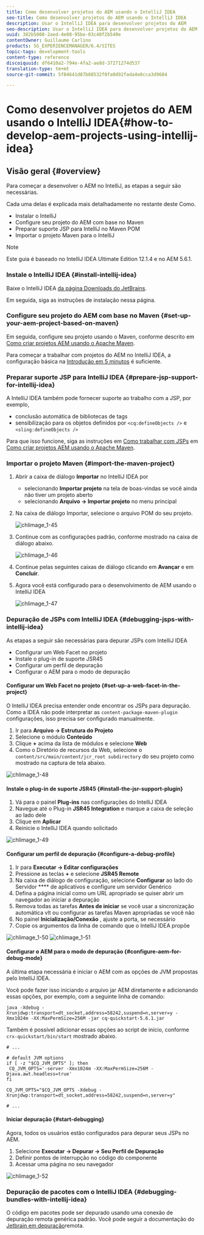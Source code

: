 ```yaml
---
title: Como desenvolver projetos do AEM usando o IntelliJ IDEA
seo-title: Como desenvolver projetos do AEM usando o IntelliJ IDEA
description: Usar o IntelliJ IDEA para desenvolver projetos do AEM
seo-description: Usar o IntelliJ IDEA para desenvolver projetos do AEM
uuid: 382b5008-2aed-4e08-95be-03c48f2b549e
contentOwner: Guillaume Carlino
products: SG_EXPERIENCEMANAGER/6.4/SITES
topic-tags: development-tools
content-type: reference
discoiquuid: df6410a2-794e-4fa2-ae8d-37271274d537
translation-type: tm+mt
source-git-commit: 5f84641d87b88532f0fa0d92fada4e8cca3d9684

---
```



# Como desenvolver projetos do AEM usando o IntelliJ IDEA{#how-to-develop-aem-projects-using-intellij-idea}

## Visão geral {#overview}

Para começar a desenvolver o AEM no IntelliJ, as etapas a seguir são necessárias.

Cada uma delas é explicada mais detalhadamente no restante deste Como.

* Instalar o IntelliJ
* Configure seu projeto do AEM com base no Maven
* Preparar suporte JSP para IntelliJ no Maven POM
* Importar o projeto Maven para o IntelliJ

>[!NOTE]
>
>Este guia é baseado no IntelliJ IDEA Ultimate Edition 12.1.4 e no AEM 5.6.1.

### Instale o IntelliJ IDEA {#install-intellij-idea}

Baixe o IntelliJ IDEA [da página Downloads do JetBrains](https://www.jetbrains.com/idea/download/index.html).

Em seguida, siga as instruções de instalação nessa página.

### Configure seu projeto do AEM com base no Maven {#set-up-your-aem-project-based-on-maven}

Em seguida, configure seu projeto usando o Maven, conforme descrito em [Como criar projetos AEM usando o Apache Maven](/help/sites-developing/ht-projects-maven.md).

Para começar a trabalhar com projetos do AEM no IntelliJ IDEA, a configuração básica na [Introdução em 5 minutos](https://maven.apache.org/guides/getting-started/maven-in-five-minutes.html) é suficiente.

### Preparar suporte JSP para IntelliJ IDEA {#prepare-jsp-support-for-intellij-idea}

A IntelliJ IDEA também pode fornecer suporte ao trabalho com a JSP, por exemplo,

* conclusão automática de bibliotecas de tags
* sensibilização para os objetos definidos por `<cq:defineObjects />` e `<sling:defineObjects />`

Para que isso funcione, siga as instruções em [Como trabalhar com JSPs](/help/sites-developing/ht-projects-maven.md#how-to-work-with-jsps) em [Como criar projetos AEM usando o Apache Maven](/help/sites-developing/ht-projects-maven.md).

### Importar o projeto Maven {#import-the-maven-project}

1. Abrir a caixa de diálogo **Importar** no IntelliJ IDEA por

   * selecionando **Importar projeto** na tela de boas-vindas se você ainda não tiver um projeto aberto
   * selecionando **Arquivo -> Importar projeto** no menu principal

1. Na caixa de diálogo Importar, selecione o arquivo POM do seu projeto.

   ![chlimage_1-45](assets/chlimage_1-45.png)

1. Continue com as configurações padrão, conforme mostrado na caixa de diálogo abaixo.

   ![chlimage_1-46](assets/chlimage_1-46.png)

1. Continue pelas seguintes caixas de diálogo clicando em **Avançar** e em **Concluir**.
1. Agora você está configurado para o desenvolvimento de AEM usando o IntelliJ IDEA

   ![chlimage_1-47](assets/chlimage_1-47.png)

### Depuração de JSPs com IntelliJ IDEA {#debugging-jsps-with-intellij-idea}

As etapas a seguir são necessárias para depurar JSPs com IntelliJ IDEA

* Configurar um Web Facet no projeto
* Instale o plug-in de suporte JSR45
* Configurar um perfil de depuração
* Configurar o AEM para o modo de depuração

#### Configurar um Web Facet no projeto {#set-up-a-web-facet-in-the-project}

O IntelliJ IDEA precisa entender onde encontrar os JSPs para depuração. Como a IDEA não pode interpretar as `content-package-maven-plugin` configurações, isso precisa ser configurado manualmente.

1. Ir para **Arquivo -> Estrutura do Projeto**
1. Selecione o módulo **Conteúdo**
1. Clique **+** acima da lista de módulos e selecione **Web**
1. Como o Diretório de recursos da Web, selecione o `content/src/main/content/jcr_root subdirectory` do seu projeto como mostrado na captura de tela abaixo.

![chlimage_1-48](assets/chlimage_1-48.png)

#### Instale o plug-in de suporte JSR45 {#install-the-jsr-support-plugin}

1. Vá para o painel **Plug-ins** nas configurações do IntelliJ IDEA
1. Navegue até o Plug-in **JSR45 Integration** e marque a caixa de seleção ao lado dele
1. Clique em **Aplicar**
1. Reinicie o IntelliJ IDEA quando solicitado

![chlimage_1-49](assets/chlimage_1-49.png)

#### Configurar um perfil de depuração {#configure-a-debug-profile}

1. Ir para **Executar -> Editar configurações**
1. Pressione as teclas **+** e selecione **JSR45 Remote**
1. Na caixa de diálogo de configuração, selecione **Configurar** ao lado do Servidor **** de aplicativos e configure um servidor Genérico
1. Defina a página inicial como um URL apropriado se quiser abrir um navegador ao iniciar a depuração
1. Remova todas as tarefas **Antes de iniciar** se você usar a sincronização automática vlt ou configurar as tarefas Maven apropriadas se você não
1. No painel **Inicialização/Conexão** , ajuste a porta, se necessário
1. Copie os argumentos da linha de comando que o IntelliJ IDEA propõe

![chlimage_1-50](assets/chlimage_1-50.png) ![chlimage_1-51](assets/chlimage_1-51.png)

#### Configurar o AEM para o modo de depuração {#configure-aem-for-debug-mode}

A última etapa necessária é iniciar o AEM com as opções de JVM propostas pelo IntelliJ IDEA.

Você pode fazer isso iniciando o arquivo jar AEM diretamente e adicionando essas opções, por exemplo, com a seguinte linha de comando:

`java -Xdebug -Xrunjdwp:transport=dt_socket,address=58242,suspend=n,server=y -Xmx1024m -XX:MaxPermSize=256M -jar cq-quickstart-5.6.1.jar`

Também é possível adicionar essas opções ao script de início, conforme `crx-quickstart/bin/start` mostrado abaixo.

```shell
# ...

# default JVM options
if [ -z "$CQ_JVM_OPTS" ]; then
 CQ_JVM_OPTS='-server -Xmx1024m -XX:MaxPermSize=256M -Djava.awt.headless=true'
fi

CQ_JVM_OPTS="$CQ_JVM_OPTS -Xdebug -Xrunjdwp:transport=dt_socket,address=58242,suspend=n,server=y"

# ...
```

#### Iniciar depuração {#start-debugging}

Agora, todos os usuários estão configurados para depurar seus JSPs no AEM.

1. Selecione **Executar -> Depurar -> Seu Perfil de Depuração**
1. Definir pontos de interrupção no código do componente
1. Acessar uma página no seu navegador

![chlimage_1-52](assets/chlimage_1-52.png)

### Depuração de pacotes com o IntelliJ IDEA {#debugging-bundles-with-intellij-idea}

O código em pacotes pode ser depurado usando uma conexão de depuração remota genérica padrão. Você pode seguir a documentação do [Jetbrain em depuração](https://www.jetbrains.com/idea/webhelp/run-debug-configuration-remote.html)remota.
